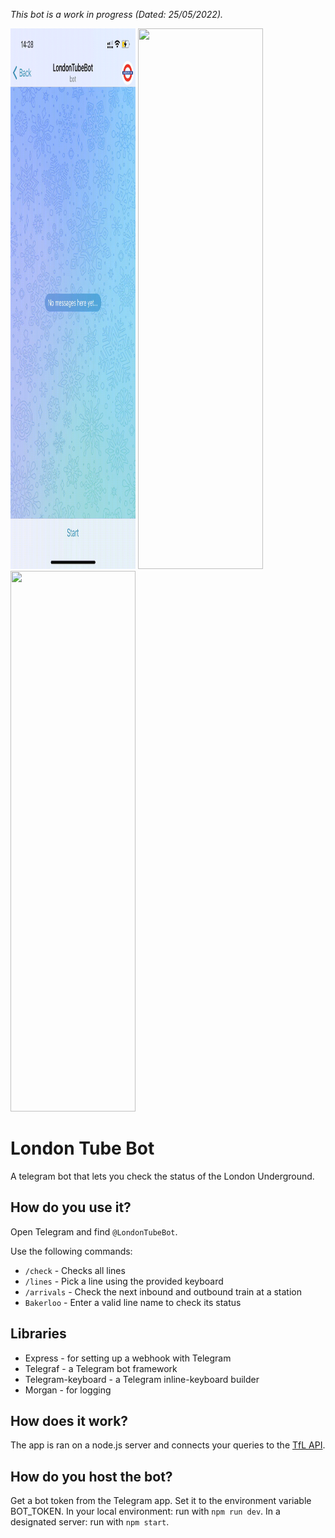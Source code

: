 *This bot is a work in progress (Dated: 25/05/2022).*

<img src=/assets/images/london-tube-bot-all.gif width=200 height=865 />
<img src=/assets/images/london-tube-bot-lines.gif width=200 height=865 />
<img src=/assets/images/london-tube-bot-arrivals.gif width=200 height=865 />

# London Tube Bot
A telegram bot that lets you check the status of the London Underground.

## How do you use it?
Open Telegram and find `@LondonTubeBot`.

Use the following commands:
- `/check` - Checks all lines
- `/lines` - Pick a line using the provided keyboard
- `/arrivals` - Check the next inbound and outbound train at a station
- `Bakerloo` - Enter a valid line name to check its status

## Libraries
- Express - for setting up a webhook with Telegram
- Telegraf - a Telegram bot framework
- Telegram-keyboard - a Telegram inline-keyboard builder
- Morgan - for logging

## How does it work?
The app is ran on a node.js server and connects your queries to the [TfL API](https://api.tfl.gov.uk/).


## How do you host the bot?
Get a bot token from the Telegram app. 
Set it to the environment variable BOT_TOKEN.
In your local environment: run with `npm run dev`.
In a designated server: run with `npm start`.